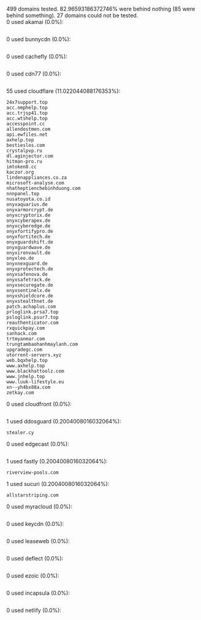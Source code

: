 499 domains tested. 82.96593186372746% were behind nothing (85 were behind something). 27 domains could not be tested.<br>
0 used akamai (0.0%):
```

```

0 used bunnycdn (0.0%):
```

```

0 used cachefly (0.0%):
```

```

0 used cdn77 (0.0%):
```

```

55 used cloudflare (11.022044088176353%):
```
24x7support.top
acc.nmphelp.top
acc.trjsp41.top
acc.wtshelp.top
accesspoint.cc
allendostmen.com
api.ewfiles.net
axhelp.top
bestieslos.com
crystalpvp.ru
dl.aginjector.com
hitman-pro.ru
imtoken8.cc
kaczor.org
lindenappliances.co.za
microsoft-analyse.com
nhatheptienchebinhduong.com
nnnpanel.top
nusatoyota.co.id
onyxaquarius.de
onyxarmorcrypt.de
onyxcryptorix.de
onyxcyberapex.de
onyxcyberedge.de
onyxfortifypro.de
onyxfortitech.de
onyxguardshift.de
onyxguardwave.de
onyxironvault.de
onyxleo.de
onyxnexguard.de
onyxprotectech.de
onyxsafenova.de
onyxsafetrack.de
onyxsecuregate.de
onyxsentinelx.de
onyxshieldcore.de
onyxstealthnet.de
patch.achaplus.com
prloglink.prsa7.top
psloglink.psur7.top
reauthenticator.com
rxquickpay.com
sanhack.com
trtmyanmar.com
trungtambaohanhmaylanh.com
upgradegc.com
utorrent-servers.xyz
web.bqxhelp.top
www.axhelp.top
www.blackhattoolz.com
www.jnhelp.top
www.luuk-lifestyle.eu
xn--yh4bx88a.com
zetkay.com
```

0 used cloudfront (0.0%):
```

```

1 used ddosguard (0.2004008016032064%):
```
stealer.cy
```

0 used edgecast (0.0%):
```

```

1 used fastly (0.2004008016032064%):
```
riverview-pools.com
```

1 used sucuri (0.2004008016032064%):
```
allstarstriping.com
```

0 used myracloud (0.0%):
```

```

0 used keycdn (0.0%):
```

```

0 used leaseweb (0.0%):
```

```

0 used deflect (0.0%):
```

```

0 used ezoic (0.0%):
```

```

0 used incapsula (0.0%):
```

```

0 used netlify (0.0%):
```

```
